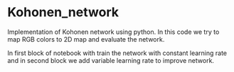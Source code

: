 # Kohonen_network

Implementation of Kohonen network using python.
In this code we try to map RGB colors to 2D map and evaluate the network.

In first block of notebook with train the network with constant learning rate and in second block we add variable learning rate to improve network.
